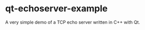 qt-echoserver-example
=====================

A very simple demo of a TCP echo server written in C++ with Qt.
